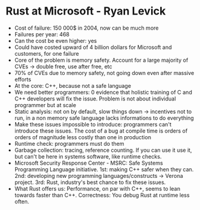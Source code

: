 # Rust at Microsoft - Ryan Levick

- Cost of failure: 150 000$ in 2004, now can be much more
- Failures per year: 468
- Can the cost be even higher: yes
- Could have costed upward of 4 billion dollars for Microsoft and customers, for one failure
- Core of the problem is memory safety. Account for a large majority of CVEs -> double free, use after free, etc
- 70% of CVEs due to memory safety, not going down even after massive efforts
- At the core: C++, because not a safe language
- We need better programmers: 0 evidence that holistic training of C and C++ developers will fix the issue. Problem is not about individual programmer but at scale
- Static analysis: not on by default, slow things down -> incentives not to run, in a non memory safe language lacks informations to do everything
- Make these issues impossible to introduce: programmers can't introduce these issues. The cost of a bug at compile time is orders of orders of magnitude less costly than one in production
- Runtime check: programmers must do them
- Garbage collection: tracing, reference counting. If you can use it use it, but can't be here in systems software, like runtime checks.
- Microsoft Security Response Center - MSRC: Safe Systems Programming Language initiative. 1st: making C++ safer when they can. 2nd: developing new programming languages/constructs -> Verona project. 3rd: Rust, industry's best chance to fix these issues.
- What Rust offers us: Performance, on par with C++, seems to lean towards faster than C++. Correctness: You debug Rust at runtime less often.